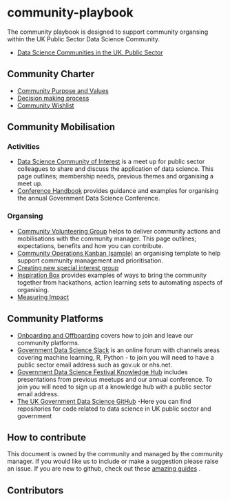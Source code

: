 # community-playbook

The community playbook is designed to support community organsing within the UK Public Sector Data Science Community.

* [Data Science Communities in the UK. Public Sector](https://www.gov.uk/service-manual/communities/data-science-community) 

## Community Charter 

* [Community Purpose and Values](https://github.com/ukgovdatascience/community-playbook/blob/main/charter/Purpose-values)
* [Decision making process](https://github.com/ukgovdatascience/community-playbook/blob/aded5bf6296a48874e8a1a268fc264aa1ccecf15/charter/governance) 
* [Community Wishlist]() 

## Community Mobilisation

### Activities 

* [Data Science Community of Interest](https://github.com/ukgovdatascience/community-playbook/blob/main/mobilisation/DS_COI.md) is a meet up for public sector colleagues to share and discuss the application of data science. This page outlines; membership needs, previous themes and organising a meet up.
* [Conference Handbook](https://github.com/ukgovdatascience/community-playbook/blob/main/mobilisation/conference.md) provides guidance and examples for organising the annual Government Data Science Conference.  

### Organsing 

* [Community Volunteering Group](https://github.com/ukgovdatascience/community-playbook/blob/aded5bf6296a48874e8a1a268fc264aa1ccecf15/mobilisation/volunteer) helps to deliver community actions and mobilisations with the community manager. This page outlines; expectations, benefits and how you can contribute. 
* [Community Operations Kanban (sample)](https://github.com/ukgovdatascience/community-playbook/blob/aded5bf6296a48874e8a1a268fc264aa1ccecf15/mobilisation/kanban) an organising template to help support community management and prioritisation. 
* [Creating new special interest group](https://github.com/ukgovdatascience/community-playbook/blob/main/mobilisation/new_group.md) 
* [Inspiration Box]( ) provides examples of ways to bring the community together from hackathons, action learning sets to automating aspects of organising. 
* [Measuring Impact]()

## Community Platforms 
* [Onboarding and Offboarding](https://github.com/ukgovdatascience/community-playbook/blob/main/mobilisation/membership.md) covers how to join and leave our community platforms.
* [Government Data Science Slack](https://govdatascience.slack.com/) is an online forum with channels areas covering machine learning, R, Python - to join you will need to have a public sector email address such as gov.uk or nhs.net. 
* [Government Data Science Festival Knowledge Hub](https://khub.net/group/government-data-science-festival/group-library) includes presentations from previous meetups and our annual conference. To join you will need to sign up at a knowledge hub with a public sector email address. 
* [The UK Government Data Science GitHub](https://github.com/ukgovdatascience) -Here you can find repositories for code related to data science in UK public sector and government

## How to contribute 

This document is owned by the community and managed by the community manager. If you would like us to include or make a suggestion please raise an issue.
If you are new to github, check out these [amazing guides](https://guides.github.com/) .

## Contributors 


